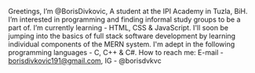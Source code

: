 Greetings, I’m @BorisDivkovic,
A student at the IPI Academy in Tuzla, BiH.
I’m interested in programming and finding informal study groups to be a part of.
I’m currently learning - HTML, CSS & JavaScript.
I'll soon be jumping into the basics of full stack software development by learning individual components of the MERN system.
I'm adept in the following programming languages - C, C++ & C#.
How to reach me: 
E-mail - borisdivkovic191@gmail.com,
IG     - @borisdvkvc

<!---
BorisDivkovic/BorisDivkovic is a ✨ special ✨ repository because its `README.md` (this file) appears on your GitHub profile.
You can click the Preview link to take a look at your changes.
--->
